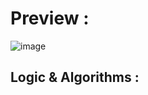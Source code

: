 # Preview : 

![image](https://github.com/devression/Notes-App/assets/37740006/e95d1af6-ee20-469f-95e1-1f17c95ef366)


## Logic & Algorithms :

